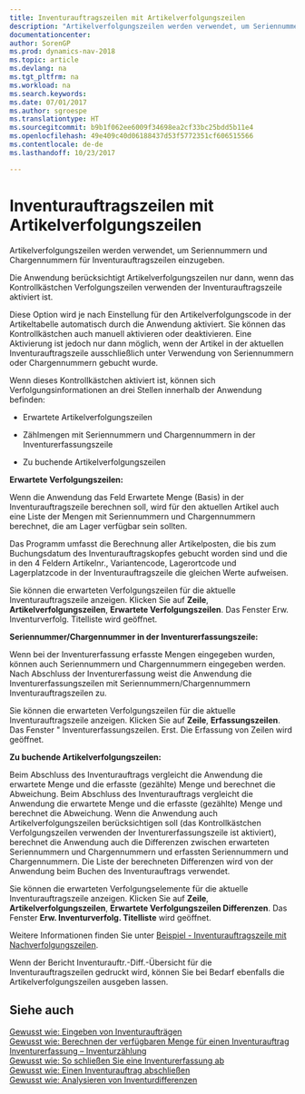 ```yaml
---
title: Inventurauftragszeilen mit Artikelverfolgungszeilen
description: "Artikelverfolgungszeilen werden verwendet, um Seriennummern und Chargennummern für Inventurauftragszeilen einzugeben."
documentationcenter: 
author: SorenGP
ms.prod: dynamics-nav-2018
ms.topic: article
ms.devlang: na
ms.tgt_pltfrm: na
ms.workload: na
ms.search.keywords: 
ms.date: 07/01/2017
ms.author: sgroespe
ms.translationtype: HT
ms.sourcegitcommit: b9b1f062ee6009f34698ea2cf33bc25bdd5b11e4
ms.openlocfilehash: 49e409c40d06188437d53f5772351cf606515566
ms.contentlocale: de-de
ms.lasthandoff: 10/23/2017

---
```

# <a name="physical-inventory-order-lines-with-item-tracking-lines"></a>Inventurauftragszeilen mit Artikelverfolgungszeilen
Artikelverfolgungszeilen werden verwendet, um Seriennummern und Chargennummern für Inventurauftragszeilen einzugeben.  

 Die Anwendung berücksichtigt Artikelverfolgungszeilen nur dann, wenn das Kontrollkästchen  Verfolgungszeilen verwenden der Inventurauftragszeile aktiviert ist.  

 Diese Option wird je nach Einstellung für den Artikelverfolgungscode in der Artikeltabelle automatisch durch die Anwendung aktiviert. Sie können das Kontrollkästchen auch manuell aktivieren oder deaktivieren. Eine Aktivierung ist jedoch nur dann möglich, wenn der Artikel in der aktuellen Inventurauftragszeile ausschließlich unter Verwendung von Seriennummern oder Chargennummern gebucht wurde.  

 Wenn dieses Kontrollkästchen aktiviert ist, können sich Verfolgungsinformationen an drei Stellen innerhalb der Anwendung befinden:  

-   Erwartete Artikelverfolgungszeilen  

-   Zählmengen mit Seriennummern und Chargennummern in der Inventurerfassungszeile  

-   Zu buchende Artikelverfolgungszeilen  

 **Erwartete Verfolgungszeilen:**  

 Wenn die Anwendung das Feld Erwartete Menge (Basis) in der Inventurauftragszeile berechnen soll, wird für den aktuellen Artikel auch eine Liste der Mengen mit Seriennummern und Chargennummern berechnet, die am Lager verfügbar sein sollten.  

 Das Programm umfasst die Berechnung aller Artikelposten, die bis zum Buchungsdatum des Inventurauftragskopfes gebucht worden sind und die in den 4 Feldern Artikelnr., Variantencode,  Lagerortcode und Lagerplatzcode in der Inventurauftragszeile die gleichen Werte aufweisen.  

 Sie können die erwarteten Verfolgungszeilen für die aktuelle Inventurauftragszeile anzeigen. Klicken Sie auf **Zeile**, **Artikelverfolgungszeilen**, **Erwartete Verfolgungszeilen**. Das Fenster Erw. Inventurverfolg. Titelliste wird geöffnet.  

 **Seriennummer/Chargennummer in der Inventurerfassungszeile:**  

 Wenn bei der Inventurerfassung erfasste Mengen eingegeben wurden, können auch Seriennummern und Chargennummern eingegeben werden. Nach Abschluss der Inventurerfassung weist die Anwendung die Inventurerfassungszeilen mit Seriennummern/Chargennummern Inventurauftragszeilen zu.  

 Sie können die erwarteten Verfolgungszeilen für die aktuelle Inventurauftragszeile anzeigen. Klicken Sie auf **Zeile**, **Erfassungszeilen**. Das Fenster " Inventurerfassungszeilen. Erst. Die Erfassung von Zeilen wird geöffnet.  

 **Zu buchende Artikelverfolgungszeilen:**  

 Beim Abschluss des Inventurauftrags vergleicht die Anwendung die erwartete Menge und die erfasste (gezählte) Menge und berechnet die Abweichung. Beim Abschluss des Inventurauftrags vergleicht die Anwendung die erwartete Menge und die erfasste (gezählte) Menge und berechnet die Abweichung. Wenn die Anwendung auch Artikelverfolgungszeilen berücksichtigen soll (das Kontrollkästchen  Verfolgungszeilen verwenden der Inventurerfassungszeile ist aktiviert), berechnet die Anwendung auch die Differenzen zwischen erwarteten Seriennummern und Chargennummern und erfassten Seriennummern und Chargennummern. Die Liste der berechneten Differenzen wird von der Anwendung beim Buchen des Inventurauftrags verwendet.  

 Sie können die erwarteten Verfolgungselemente für die aktuelle Inventurauftragszeile anzeigen. Klicken Sie auf **Zeile**, **Artikelverfolgungszeilen**, **Erwartete Verfolgungszeilen Differenzen**. Das Fenster **Erw. Inventurverfolg. Titelliste** wird geöffnet.  

 Weitere Informationen finden Sie unter [Beispiel - Inventurauftragszeile mit Nachverfolgungszeilen](example-inventory-order-line-with-tracking-lines.md).  

 Wenn der Bericht Inventurauftr.-Diff.-Übersicht für die Inventurauftragszeilen gedruckt wird, können Sie bei Bedarf ebenfalls die Artikelverfolgungszeilen ausgeben lassen.  

## <a name="see-also"></a>Siehe auch  
 [Gewusst wie: Eingeben von Inventuraufträgen](how-to-enter-physical-inventory-orders.md)   
 [Gewusst wie: Berechnen der verfügbaren Menge für einen Inventurauftrag](how-to-calculate-quantity-on-hand-for-a-physical-inventory-order.md)   
 [Inventurerfassung – Inventurzählung](physical-inventory-recording-counting-physical-inventory.md)   
 [Gewusst wie: So schließen Sie eine Inventurerfassung ab](how-to-finish-a-physical-inventory-recording.md)   
 [Gewusst wie: Einen Inventurauftrag abschließen](how-to-finish-a-physical-inventory-order.md)   
 [Gewusst wie: Analysieren von Inventurdifferenzen](how-to-analyze-physical-inventory-differences.md)

